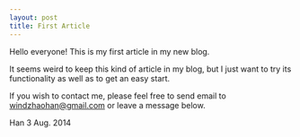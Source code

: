 ```yaml
---
layout: post
title: First Article
---
```


Hello everyone! This is my first article in my new blog.

It seems weird to keep this kind of article in my blog, but I just want to try its functionality as well as to get an easy start. 

If you wish to contact me, please feel free to send email to windzhaohan@gmail.com or leave a message below.

Han
3 Aug. 2014

